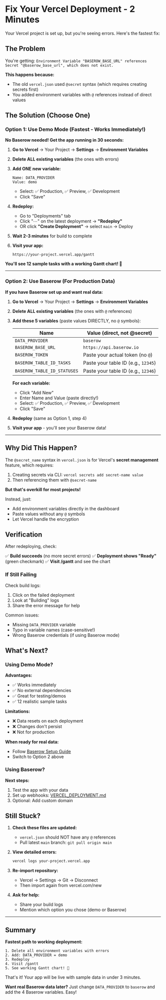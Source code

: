 # Fix Your Vercel Deployment - 2 Minutes

Your Vercel project is set up, but you're seeing errors. Here's the fastest fix:

## The Problem

You're getting: `Environment Variable "BASEROW_BASE_URL" references Secret "@baserow_base_url", which does not exist.`

**This happens because:**
- The old `vercel.json` used `@secret` syntax (which requires creating secrets first)
- You added environment variables with `@` references instead of direct values

## The Solution (Choose One)

### Option 1: Use Demo Mode (Fastest - Works Immediately!)

**No Baserow needed! Get the app running in 30 seconds:**

1. **Go to Vercel** → Your Project → **Settings** → **Environment Variables**

2. **Delete ALL existing variables** (the ones with errors)

3. **Add ONE new variable:**
   ```
   Name: DATA_PROVIDER
   Value: demo
   ```
   - Select: ✅ Production, ✅ Preview, ✅ Development
   - Click "Save"

4. **Redeploy:**
   - Go to "Deployments" tab
   - Click "⋯" on the latest deployment → **"Redeploy"**
   - OR click **"Create Deployment"** → select `main` → Deploy

5. **Wait 2-3 minutes** for build to complete

6. **Visit your app:**
   ```
   https://your-project.vercel.app/gantt
   ```

**You'll see 12 sample tasks with a working Gantt chart! 🎉**

---

### Option 2: Use Baserow (For Production Data)

**If you have Baserow set up and want real data:**

1. **Go to Vercel** → Your Project → **Settings** → **Environment Variables**

2. **Delete ALL existing variables** (the ones with `@` references)

3. **Add these 5 variables** (paste values DIRECTLY, no `@` symbols):

   | Name | Value (direct, not @secret) |
   |------|---------------------------|
   | `DATA_PROVIDER` | `baserow` |
   | `BASEROW_BASE_URL` | `https://api.baserow.io` |
   | `BASEROW_TOKEN` | Paste your actual token (no `@`) |
   | `BASEROW_TABLE_ID_TASKS` | Paste your table ID (e.g., `12345`) |
   | `BASEROW_TABLE_ID_STATUSES` | Paste your table ID (e.g., `12346`) |

   **For each variable:**
   - Click "Add New"
   - Enter Name and Value (paste directly!)
   - Select: ✅ Production, ✅ Preview, ✅ Development
   - Click "Save"

4. **Redeploy** (same as Option 1, step 4)

5. **Visit your app** - you'll see your Baserow data!

---

## Why Did This Happen?

The `@secret_name` syntax in `vercel.json` is for Vercel's **secret management** feature, which requires:
1. Creating secrets via CLI: `vercel secrets add secret-name value`
2. Then referencing them with `@secret-name`

**But that's overkill for most projects!**

Instead, just:
- Add environment variables directly in the dashboard
- Paste values without any `@` symbols
- Let Vercel handle the encryption

## Verification

After redeploying, check:

✅ **Build succeeds** (no more secret errors)
✅ **Deployment shows "Ready"** (green checkmark)
✅ **Visit /gantt** and see the chart

### If Still Failing

Check build logs:
1. Click on the failed deployment
2. Look at "Building" logs
3. Share the error message for help

Common issues:
- Missing `DATA_PROVIDER` variable
- Typo in variable names (case-sensitive!)
- Wrong Baserow credentials (if using Baserow mode)

## What's Next?

### Using Demo Mode?

**Advantages:**
- ✅ Works immediately
- ✅ No external dependencies
- ✅ Great for testing/demos
- ✅ 12 realistic sample tasks

**Limitations:**
- ❌ Data resets on each deployment
- ❌ Changes don't persist
- ❌ Not for production

**When ready for real data:**
- Follow [Baserow Setup Guide](./docs/BASEROW_SETUP.md)
- Switch to Option 2 above

### Using Baserow?

**Next steps:**
1. Test the app with your data
2. Set up webhooks: [VERCEL_DEPLOYMENT.md](./docs/VERCEL_DEPLOYMENT.md#configuring-webhooks-for-production)
3. Optional: Add custom domain

## Still Stuck?

1. **Check these files are updated:**
   - `vercel.json` should NOT have any `@` references
   - Pull latest `main` branch: `git pull origin main`

2. **View detailed errors:**
   ```bash
   vercel logs your-project.vercel.app
   ```

3. **Re-import repository:**
   - Vercel → Settings → Git → Disconnect
   - Then import again from vercel.com/new

4. **Ask for help:**
   - Share your build logs
   - Mention which option you chose (demo or Baserow)

---

## Summary

**Fastest path to working deployment:**

```
1. Delete all environment variables with errors
2. Add: DATA_PROVIDER = demo
3. Redeploy
4. Visit /gantt
5. See working Gantt chart! 🎉
```

That's it! Your app will be live with sample data in under 3 minutes.

**Want real Baserow data later?** Just change `DATA_PROVIDER` to `baserow` and add the 4 Baserow variables. Easy!
